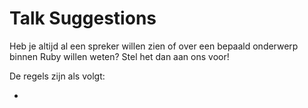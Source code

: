 Talk Suggestions
================

Heb je altijd al een spreker willen zien of over een bepaald onderwerp binnen Ruby willen weten? Stel het dan aan ons voor!

De regels zijn als volgt:

* 
